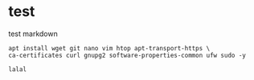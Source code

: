 # test
test markdown

```apt-get update -y && apt-get upgrade -y && \  
apt install wget git nano vim htop apt-transport-https \  
ca-certificates curl gnupg2 software-properties-common ufw sudo -y

lalal
